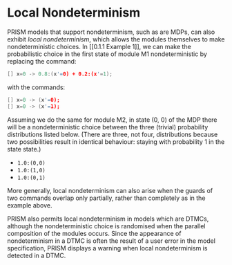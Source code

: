 # Local Nondeterminism

PRISM models that support nondeterminism, such as are MDPs, can also exhibit *local nondeterminism*, which allows the modules themselves to make nondeterministic choices. In [[0.1.1 Example 1]], we can make the probabilistic choice in the first state of module M1 nondeterministic by replacing the command:

``` c
[] x=0 -> 0.8:(x'=0) + 0.2:(x'=1);
```

with the commands:

```c
[] x=0 -> (x'=0);  
[] x=0 -> (x'=1);
```

Assuming we do the same for module M2, in state (0, 0) of the MDP there will be a nondeterministic choice between the three (trivial) probability distributions listed below. (There are three, not four, distributions because two possibilities result in identical behaviour: staying with probability 1 in the state state.)

- `1.0:(0,0)`
- `1.0:(1,0)`
- `1.0:(0,1)`

More generally, local nondeterminism can also arise when the guards of two commands overlap only partially, rather than completely as in the example above.

PRISM also permits local nondeterminism in models which are DTMCs, although the nondeterministic choice is randomised when the parallel composition of the modules occurs. Since the appearance of nondeterminism in a DTMC is often the result of a user error in the model specification, PRISM displays a warning when local nondeterminism is detected in a DTMC.